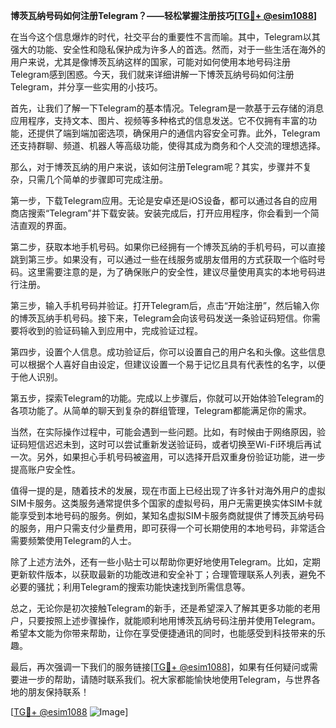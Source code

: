 **博茨瓦纳号码如何注册Telegram？——轻松掌握注册技巧[[TG💪+ @esim1088](https://t.me/s/esim1088)]**

在当今这个信息爆炸的时代，社交平台的重要性不言而喻。其中，Telegram以其强大的功能、安全性和隐私保护成为许多人的首选。然而，对于一些生活在海外的用户来说，尤其是像博茨瓦纳这样的国家，可能对如何使用本地号码注册Telegram感到困惑。今天，我们就来详细讲解一下博茨瓦纳号码如何注册Telegram，并分享一些实用的小技巧。

首先，让我们了解一下Telegram的基本情况。Telegram是一款基于云存储的消息应用程序，支持文本、图片、视频等多种格式的信息发送。它不仅拥有丰富的功能，还提供了端到端加密选项，确保用户的通信内容安全可靠。此外，Telegram还支持群聊、频道、机器人等高级功能，使得其成为商务和个人交流的理想选择。

那么，对于博茨瓦纳的用户来说，该如何注册Telegram呢？其实，步骤并不复杂，只需几个简单的步骤即可完成注册。

第一步，下载Telegram应用。无论是安卓还是iOS设备，都可以通过各自的应用商店搜索“Telegram”并下载安装。安装完成后，打开应用程序，你会看到一个简洁直观的界面。

第二步，获取本地手机号码。如果你已经拥有一个博茨瓦纳的手机号码，可以直接跳到第三步。如果没有，可以通过一些在线服务或朋友借用的方式获取一个临时号码。这里需要注意的是，为了确保账户的安全性，建议尽量使用真实的本地号码进行注册。

第三步，输入手机号码并验证。打开Telegram后，点击“开始注册”，然后输入你的博茨瓦纳手机号码。接下来，Telegram会向该号码发送一条验证码短信。你需要将收到的验证码输入到应用中，完成验证过程。

第四步，设置个人信息。成功验证后，你可以设置自己的用户名和头像。这些信息可以根据个人喜好自由设定，但建议设置一个易于记忆且具有代表性的名字，以便于他人识别。

第五步，探索Telegram的功能。完成以上步骤后，你就可以开始体验Telegram的各项功能了。从简单的聊天到复杂的群组管理，Telegram都能满足你的需求。

当然，在实际操作过程中，可能会遇到一些问题。比如，有时候由于网络原因，验证码短信迟迟未到，这时可以尝试重新发送验证码，或者切换至Wi-Fi环境后再试一次。另外，如果担心手机号码被盗用，可以选择开启双重身份验证功能，进一步提高账户安全性。

值得一提的是，随着技术的发展，现在市面上已经出现了许多针对海外用户的虚拟SIM卡服务。这类服务通常提供多个国家的虚拟号码，用户无需更换实体SIM卡就能享受到本地号码的服务。例如，某知名虚拟SIM卡服务商就提供了博茨瓦纳号码的服务，用户只需支付少量费用，即可获得一个可长期使用的本地号码，非常适合需要频繁使用Telegram的人士。

除了上述方法外，还有一些小贴士可以帮助你更好地使用Telegram。比如，定期更新软件版本，以获取最新的功能改进和安全补丁；合理管理联系人列表，避免不必要的骚扰；利用Telegram的搜索功能快速找到所需信息等。

总之，无论你是初次接触Telegram的新手，还是希望深入了解其更多功能的老用户，只要按照上述步骤操作，就能顺利地用博茨瓦纳号码注册并使用Telegram。希望本文能为你带来帮助，让你在享受便捷通讯的同时，也能感受到科技带来的乐趣。

最后，再次强调一下我们的服务链接[[TG💪+ @esim1088](https://t.me/s/esim1088)]，如果有任何疑问或需要进一步的帮助，请随时联系我们。祝大家都能愉快地使用Telegram，与世界各地的朋友保持联系！

[[TG💪+ @esim1088](https://t.me/s/esim1088) ![Image](https://i.postimg.cc/4NQfJmqS/Snipaste-2025-05-13-00-14-12.png)]